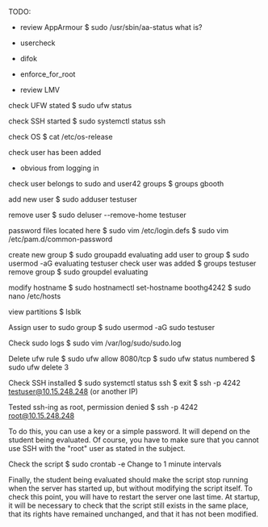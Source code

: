 TODO:
- review AppArmour
$ sudo /usr/sbin/aa-status
what is?
- usercheck
- difok
- enforce_for_root


- review LMV

check UFW stated
$ sudo ufw status

check SSH started
$ sudo systemctl status ssh

check OS
$ cat /etc/os-release

check user has been added
- obvious from logging in

check user belongs to sudo and user42 groups
$ groups gbooth

add new user
$ sudo adduser testuser

remove user
$ sudo deluser --remove-home testuser

password files located here
$ sudo vim /etc/login.defs
$ sudo vim /etc/pam.d/common-password

create new group
$ sudo groupadd evaluating
add user to group
$ sudo usermod -aG evaluating testuser
check user was added
$ groups testuser
remove group
$ sudo groupdel evaluating

modify hostname
$ sudo hostnamectl set-hostname boothg4242
$ sudo nano /etc/hosts

view partitions
$ lsblk

Assign user to sudo group
$ sudo usermod -aG sudo testuser

Check sudo logs
$ sudo vim /var/log/sudo/sudo.log

Delete ufw rule
$ sudo ufw allow 8080/tcp
$ sudo ufw status numbered
$ sudo ufw delete 3

Check SSH installed
$ sudo systemctl status ssh
$ exit
$ ssh -p 4242 testuser@10.15.248.248
(or another IP)

Tested ssh-ing as root, permission denied
$ ssh -p 4242 root@10.15.248.248

To do this, you can use a
key or a simple password. It will depend on the student being evaluated. Of course, you have to make sure that you cannot
use SSH with the "root" user as stated in the subject.

Check the script
$ sudo crontab -e
Change to 1 minute intervals

Finally, the student being evaluated should make the script stop running when the server has started up, but without modifying the script itself. To check this point,
you will have to restart the server one last time. At startup, it will be necessary to check that the script still exists in the same place, that its rights have remained unchanged, and that it has not been modified.